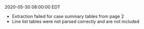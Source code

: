 2020-05-30 08:00:00 EDT


- Extraction failed for case summary tables from page 2
- Line list tables were not parsed correctly and are not included
